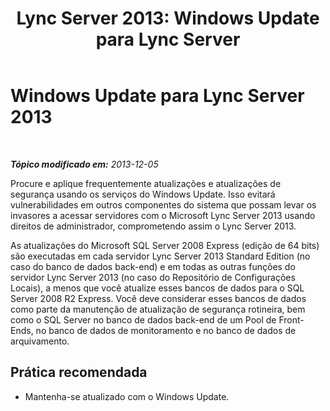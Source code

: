 ﻿---
title: 'Lync Server 2013: Windows Update para Lync Server'
TOCTitle: Windows Update para Lync Server 2013
ms:assetid: fe26ab32-b1a9-421d-9227-506703d4b834
ms:mtpsurl: https://technet.microsoft.com/pt-br/library/Dn518337(v=OCS.15)
ms:contentKeyID: 60505942
ms.date: 05/19/2016
mtps_version: v=OCS.15
ms.translationtype: HT
---

# Windows Update para Lync Server 2013

 

_**Tópico modificado em:** 2013-12-05_

Procure e aplique frequentemente atualizações e atualizações de segurança usando os serviços do Windows Update. Isso evitará vulnerabilidades em outros componentes do sistema que possam levar os invasores a acessar servidores com o Microsoft Lync Server 2013 usando direitos de administrador, comprometendo assim o Lync Server 2013.

As atualizações do Microsoft SQL Server 2008 Express (edição de 64 bits) são executadas em cada servidor Lync Server 2013 Standard Edition (no caso do banco de dados back-end) e em todas as outras funções do servidor Lync Server 2013 (no caso do Repositório de Configurações Locais), a menos que você atualize esses bancos de dados para o SQL Server 2008 R2 Express. Você deve considerar esses bancos de dados como parte da manutenção de atualização de segurança rotineira, bem como o SQL Server no banco de dados back-end de um Pool de Front-Ends, no banco de dados de monitoramento e no banco de dados de arquivamento.

## Prática recomendada

  - Mantenha-se atualizado com o Windows Update.

